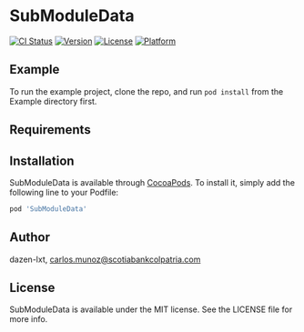 # SubModuleData

[![CI Status](https://img.shields.io/travis/dazen-lxt/SubModuleData.svg?style=flat)](https://travis-ci.org/dazen-lxt/SubModuleData)
[![Version](https://img.shields.io/cocoapods/v/SubModuleData.svg?style=flat)](https://cocoapods.org/pods/SubModuleData)
[![License](https://img.shields.io/cocoapods/l/SubModuleData.svg?style=flat)](https://cocoapods.org/pods/SubModuleData)
[![Platform](https://img.shields.io/cocoapods/p/SubModuleData.svg?style=flat)](https://cocoapods.org/pods/SubModuleData)

## Example

To run the example project, clone the repo, and run `pod install` from the Example directory first.

## Requirements

## Installation

SubModuleData is available through [CocoaPods](https://cocoapods.org). To install
it, simply add the following line to your Podfile:

```ruby
pod 'SubModuleData'
```

## Author

dazen-lxt, carlos.munoz@scotiabankcolpatria.com

## License

SubModuleData is available under the MIT license. See the LICENSE file for more info.
